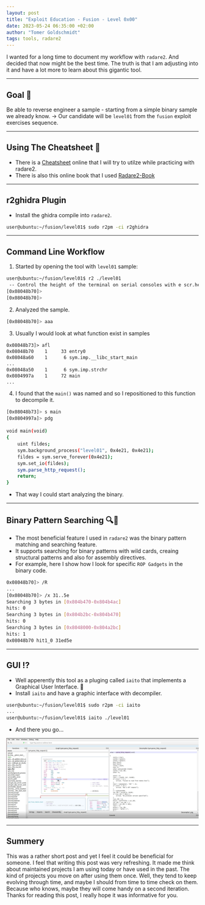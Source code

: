 ```yaml
---
layout: post
title: "Exploit Education - Fusion - Level 0x00"
date: 2023-05-24 06:35:00 +02:00
author: "Tomer Goldschmidt"
tags: tools, radare2
---
```



I wanted for a long time to document my workflow with `radare2`. And decided that now might be the best time.
The truth is that I am adjusting into it and have a lot more to learn about this gigantic tool.

---
## Goal 🎯
Be able to reverse engineer a sample - starting from a simple binary sample we already know. -> Our candidate will be `level01` from the `fusion` exploit exercises sequence.

---
## Using The Cheatsheet 📄
* There is a [Cheatsheet](https://github.com/radareorg/radare2/blob/master/doc/intro.md) online that I will try to utilze while practicing with radare2.
* There is also this online book that I used [Radare2-Book](https://book.rada.re/)

---
## r2ghidra Plugin
* Install the ghidra compile into `radare2`.
```bash
user@ubuntu:~/fusion/level01$ sudo r2pm -ci r2ghidra
```

---
## Command Line Workflow
1. Started by opening the tool with `level01` sample:
```bash
user@ubuntu:~/fusion/level01$ r2 ./level01
 -- Control the height of the terminal on serial consoles with e scr.height
[0x08048b70]> 
[0x08048b70]> 
```

2. Analyzed the sample.
```bash
[0x08048b70]> aaa
```

3. Usually I would look at what function exist in samples
```
0x08048b73]> afl
0x08048b70    1     33 entry0
0x08048a60    1      6 sym.imp.__libc_start_main
...
0x08048a50    1      6 sym.imp.strchr
0x0804997a    1     72 main
...
```

4. I found that the `main()` was named and so I repositioned to this function to decompile it.
```bash
[0x08048b73]> s main
[0x0804997a]> pdg

void main(void)
{
    uint fildes;   
    sym.background_process("level01", 0x4e21, 0x4e21);
    fildes = sym.serve_forever(0x4e21);
    sym.set_io(fildes);
    sym.parse_http_request();
    return;
}
```
* That way I could start analyzing the binary.

---
## Binary Pattern Searching 🔍💪
* The most beneficial feature I used in `radare2` was the binary pattern matching and searching feature.
* It supports searching for binary patterns with wild cards, creaing structural patterns and also for assembly directives.
* For example, here I show how I look for specific `ROP Gadgets` in the binary code.
```bash
0x08048b70]> /R
...
[0x08048b70]> /x 31..5e
Searching 3 bytes in [0x804b470-0x804b4ac]
hits: 0
Searching 3 bytes in [0x804b2bc-0x804b470]
hits: 0
Searching 3 bytes in [0x8048000-0x804a2bc]
hits: 1
0x08048b70 hit1_0 31ed5e
```

---
## GUI ⁉
* Well apperently this tool as a pluging called `iaito` that implements a Graphical User Interface. 🤔
* Install `iaito` and have a graphic interface with decompiler.
```bash
user@ubuntu:~/fusion/level01$ sudo r2pm -ci iaito
...
user@ubuntu:~/fusion/level01$ iaito ./level01
```
* And there you go...

<img src="assets/radare2-iaiot.png" />


---
## Summery
This was a rather short post and yet I feel it could be beneficial for someone. 
I feel that writing this post was very refreshing. It made me think about maintained projects I am using today or have used in the past. 
The kind of projects you move on after using them once.
Well, they tend to keep evolving through time, and maybe I should from time to time check on them. Because who knows, maybe they will come handy on a second iteration.
Thanks for reading this post, I really hope it was informative for you.
